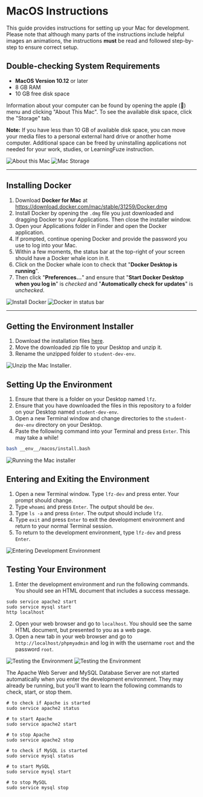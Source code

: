 # MacOS Instructions

This guide provides instructions for setting up your Mac for development. Please note that although many parts of the instructions include helpful images an animations, the instructions **must** be read and followed step-by-step to ensure correct setup.

## Double-checking System Requirements

- **MacOS Version 10.12** or later
- 8 GB RAM
- 10 GB free disk space

Information about your computer can be found by opening the apple () menu and clicking "About This Mac". To see the available disk space, click the "Storage" tab.

**Note:** If you have less than 10 GB of available disk space, you can move your media files to a personal external hard drive or another home computer. Additional space can be freed by uninstalling applications not needed for your work, studies, or LearningFuze instruction.

![About this Mac](__env__/macos/about-this-mac.png)
![Mac Storage](__env__/macos/about-this-mac.gif)

---

## Installing Docker

1. Download **Docker for Mac** at <a href="https://download.docker.com/mac/stable/31259/Docker.dmg" _target="blank">https://download.docker.com/mac/stable/31259/Docker.dmg</a>
2. Install Docker by opening the `.dmg` file you just downloaded and dragging Docker to your Applications. Then close the installer window.
3. Open your Applications folder in Finder and open the Docker application.
4. If prompted, continue opening Docker and provide the password you use to log into your Mac.
5. Within a few moments, the status bar at the top-right of your screen should have a Docker whale icon in it.
6. Click on the Docker whale icon to check that "**Docker Desktop is running**".
7. Then click "**Preferences...**" and ensure that "**Start Docker Desktop when you log in**" is _checked_ and "**Automatically check for updates**" is _unchecked_.

![Install Docker](__env__/macos/install-docker-app.gif)
![Docker in status bar](__env__/macos/docker-in-status-bar.png)

---

## Getting the Environment Installer

1. Download the installation files <a href="https://github.com/Learning-Fuze/student-dev-env/archive/master.zip" target="_blank">here</a>.
2. Move the downloaded zip file to your Desktop and unzip it.
3. Rename the unzipped folder to `student-dev-env`.

![Unzip the Mac Installer](__env__/macos/download-installer.gif).


## Setting Up the Environment

1. Ensure that there is a folder on your Desktop named `lfz`.
2. Ensure that you have downloaded the files in this repository to a folder on your Desktop named `student-dev-env`.
3. Open a new Terminal window and change directories to the `student-dev-env` directory on your Desktop.
4. Paste the following command into your Terminal and press `Enter`. This may take a while!

```bash
bash __env__/macos/install.bash
```
![Running the Mac installer](__env__/macos/mac-install-command.gif)


## Entering and Exiting the Environment

1. Open a new Terminal window. Type `lfz-dev` and press enter. Your prompt should change.
2. Type `whoami` and press `Enter`. The output should be `dev`.
3. Type `ls -a` and press `Enter`. The output should include `lfz`.
4. Type `exit` and press `Enter` to exit the development environment and return to your normal Terminal session.
5. To return to the development environment, type `lfz-dev` and press `Enter`.

![Entering Development Environment](__env__/macos/entering-dev-env.gif)


## Testing Your Environment

1. Enter the development environment and run the following commands. You should see an HTML document that includes a success message.
```shell
sudo service apache2 start
sudo service mysql start
http localhost
```
2. Open your web browser and go to `localhost`. You should see the same HTML document, but presented to you as a web page.
3. Open a new tab in your web browser and go to `http://localhost/phpmyadmin` and log in with the username `root` and the password `root`.

![Testing the Environment](__env__/macos/test-env.gif)
![Testing the Environment](__env__/macos/env-web.gif)

The Apache Web Server and MySQL Database Server are not started automatically when you enter the development environment. They may already be running, but you'll want to learn the following commands to check, start, or stop them.

```shell
# to check if Apache is started
sudo service apache2 status

# to start Apache
sudo service apache2 start

# to stop Apache
sudo service apache2 stop

# to check if MySQL is started
sudo service mysql status

# to start MySQL
sudo service mysql start

# to stop MySQL
sudo service mysql stop
```
